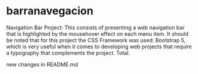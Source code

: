 # barranavegacion
Navigation Bar Project: 
This consists of presenting a web navigation bar that is highlighted by the mousehover effect on each menu item. 
It should be noted that for this project the CSS Framework was used: Bootstrap 5, which is very useful when it 
comes to developing web projects that require a typography that complements the project.
Total. 

new changes in README.md 
